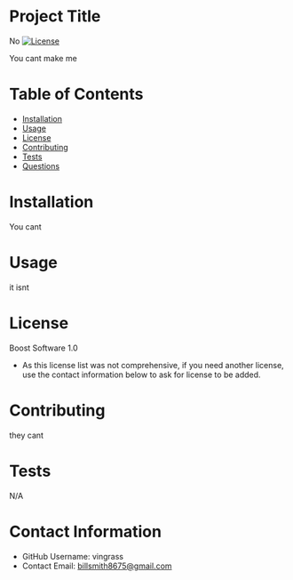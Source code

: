
# Project Title
No
[![License](https://img.shields.io/badge/License-Boost%201.0-lightblue.svg)](https://www.boost.org/LICENSE_1_0.txt)

You cant make me

# Table of Contents 
* [Installation](#-Installation)
* [Usage](#-Usage)
* [License](#-Installation)
* [Contributing](#-Contributing)
* [Tests](#-Tests)
* [Questions](#-Contact-Information)
    
# Installation
You cant

# Usage
it isnt

# License 
Boost Software 1.0
* As this license list was not comprehensive, if you need another license, use the contact information below to ask for license to be added. 

# Contributing 
they cant

# Tests
N/A

# Contact Information 
* GitHub Username: vingrass
* Contact Email: billsmith8675@gmail.com

